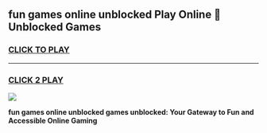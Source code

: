 
## fun games online unblocked Play Online 👋 Unblocked Games
<h3>
<a href="https://premium.freeplayer.one?title=fun_games_online_unblocked&ref=19F">CLICK TO PLAY</a></h3>
<hr>

<h3>
<a href="https://premium.freeplayer.one?title=fun_games_online_unblocked&ref=19F">CLICK 2 PLAY</a>
  
</h3>

<a href="https://premium.freeplayer.one?title=fun_games_online_unblocked&ref=19F"><img src="https://clearcache.store/games.png"></a>


**fun games online unblocked games unblocked: Your Gateway to Fun and Accessible Online Gaming**
